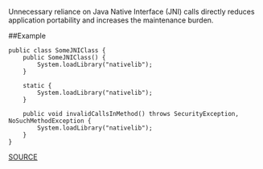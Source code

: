 Unnecessary reliance on Java Native Interface (JNI) calls directly reduces application portability and increases the maintenance burden.

##Example

  	public class SomeJNIClass { 
  		public SomeJNIClass() { 
  			System.loadLibrary("nativelib"); 
  		} 
  		
  		static { 
  			System.loadLibrary("nativelib"); 
  		} 
  		
  		public void invalidCallsInMethod() throws SecurityException, NoSuchMethodException { 
  			System.loadLibrary("nativelib"); 
  		} 
  	}

[SOURCE](http://pmd.sourceforge.net/pmd-5.3.2/pmd-java/rules/java/controversial.html#AvoidUsingNativeCode)
